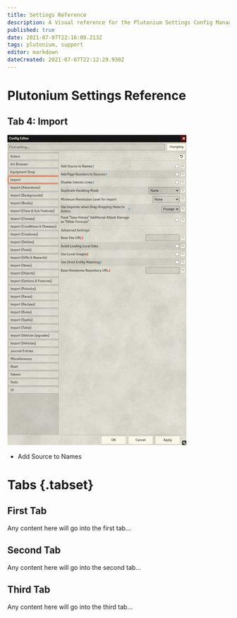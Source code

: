 ```yaml
---
title: Settings Reference
description: A Visual reference for the Plutonium Settings Config Manager
published: true
date: 2021-07-07T22:16:09.213Z
tags: plutonium, support
editor: markdown
dateCreated: 2021-07-07T22:12:29.930Z
---
```


# Plutonium Settings Reference


##  Tab 4: Import
![](/assets/plutonium-settings/importtab.png)


- Add Source to Names
# Tabs {.tabset}
## First Tab

Any content here will go into the first tab...

## Second Tab

Any content here will go into the second tab...

## Third Tab

Any content here will go into the third tab...